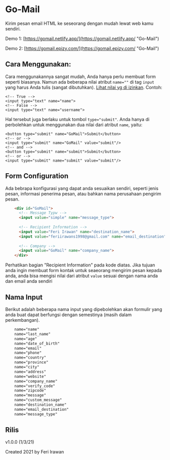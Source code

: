 # Go-Mail
Kirim pesan email HTML ke seseorang dengan mudah lewat web kamu sendiri.

Demo 1:
[https://gomail.netlify.app/](https://gomail.netlify.app/ "Go-Mail")

Demo 2:
[https://gomail.epizy.com/](https://gomail.epizy.com/ "Go-Mail")

## Cara Menggunakan:
Cara menggunakannya sangat mudah, Anda hanya perlu membuat form seperti biasanya.
Namun ada beberapa nilai atribut <code>name=""</code> di tag <code>input</code> yang harus Anda tulis (sangat dibutuhkan). [Lihat nilai yg di izinkan](#nama-input). Contoh:
    
    <!-- True --> 
    <input type="text" name="name">
    <!-- False --> 
    <input type="text" name="username">
    
Hal tersebut juga berlaku untuk tombol <code>type="submit"</code>. Anda hanya di perbolehkan untuk menggunakan dua nilai dari atribut <code>name</code>, yaitu:
    
    <button type="submit" name="GoMail">Submit</button>
    <!-- or --> 
    <input type="submit" name="GoMail" value="submit"/>
    <!-- and --> 
    <button type="submit" name="submit">Submit</button>
    <!-- or --> 
    <input type="submit" name="submit" value="submit"/>

## Form Configuration
Ada bebrapa konfigurasi yang dapat anda sesuaikan sendiri, seperti jenis pesan, informasi penerima pesan, atau bahkan nama perusahaan pengirim pesan.
```html
    <div id="GoMail">
      <!-- Message Typw -->
      <input value="simple" name="message_type">
      
      <!-- Recipient Information -->
      <input value="Feri Irawan" name="destination_name">
      <input value="feriirawans1998@gmail.com" name="email_destination">
      
      <!-- Company -->
      <input value="GoMail" name="company_name">
    </div>
```
Perhatikan bagian "Recipient Information" pada kode diatas. Jika tujuan anda ingin membuat form kontak untuk seaeorang mengirim pesan kepada anda, anda bisa mengisi nilai dari atribut <code>value</code> sesuai dengan nama anda dan email anda sendiri

## Nama Input
Berikut adalah beberapa nama input yang dipebolehkan akan formulir yang anda buat dapat berfungsi dengan semestinya (masih dalam perkembangan).
```html    
    name="name"
    name="last_name"
    name="age"
    name="date_of_birth"
    name="email"
    name="phone"
    name="country"
    name="province"
    name="city"
    name="address"
    name="website"
    name="company_name"
    name="verify_code"
    name="zipcode"
    name="message"
    name="custom_message"
    name="destination_name"
    name="email_destination"
    name="message_type"
```

## Rilis
v1.0.0 (1/3/21)

Created 2021 by Feri Irawan